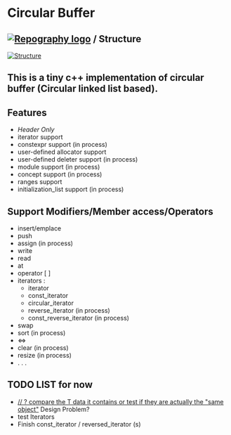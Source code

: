 # Circular Buffer


## [![Repography logo](https://images.repography.com/logo.svg)](https://repography.com) / Structure
[![Structure](https://images.repography.com/35290882/Equationzhao/circular_buffer/structure/Kw0qpk2O0QP-Y_5yMrc8XljftmpB_-XngiK5JZV-uQ4/e9yxm9er02dfrnLCaEg7TMmNPTaEXOqv47cVuoKgB8s_table.svg)](https://github.com/Equationzhao/circular_buffer)



## This is a tiny c++ implementation of circular buffer (Circular linked list based).

## Features

- *Header Only*
- iterator support 
- constexpr support (in process)
- user-defined allocator support  
- user-defined deleter support (in process)
- module support (in process)
- concept support (in process)
- ranges support  
- initialization_list support (in process)

## Support Modifiers/Member access/Operators

* insert/emplace
* push
* assign (in process)
* write
* read
* at
* operator [ ]
* iterators :
  * iterator
  * const_iterator 
  * circular_iterator
  * reverse_iterator (in process)
  * const_reverse_iterator (in process)
* swap
* sort (in process)
* <=>
* clear (in process)
* resize (in process)
* . . .

## TODO LIST for now

* [// ? compare the T data it contains or  test  if they are actually the "same object"](https://github.com/Equationzhao/circle_buffer/blob/9159b6e2eca5607fd9063f3a8db61c05f09d8187/circular_buffer.h#L85) Design Problem?
* test Iterators 
* Finish const_iterator / reversed_iterator (s)
